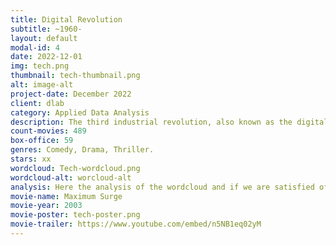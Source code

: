 ```yaml
---
title: Digital Revolution
subtitle: ~1960-
layout: default
modal-id: 4
date: 2022-12-01
img: tech.png
thumbnail: tech-thumbnail.png
alt: image-alt
project-date: December 2022
client: dlab
category: Applied Data Analysis
description: The third industrial revolution, also known as the digital revolution or industry 3.0, began in the late 20th century and is still ongoing. It refers to the widespread adoption and integration of computers, the internet, and digital technologies. It marked a significant shift in the way businesses operate and people live, work, and communicate. The third industrial revolution brought about significant changes in industries such as manufacturing, transportation, communication, and healthcare, and it has had a lasting impact on the global economy and society. It was marked by a series of technological advancements and innovations, including the development of the personal computer, the widespread adoption of the internet, and the proliferation of mobile devices. It has also led to the rise of the gig economy and the increased use of automation and data exchange in manufacturing and other industries. The digital revolution is still ongoing and overlap with industry 4.0.
count-movies: 489
box-office: 59
genres: Comedy, Drama, Thriller.
stars: xx
wordcloud: Tech-wordcloud.png
wordcloud-alt: worcloud-alt
analysis: Here the analysis of the wordcloud and if we are satisfied of the classification.
movie-name: Maximum Surge
movie-year: 2003
movie-poster: tech-poster.png
movie-trailer: https://www.youtube.com/embed/n5NB1eq02yM
---
```

